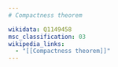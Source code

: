 ```yaml
---
# Compactness theorem

wikidata: Q1149458
msc_classification: 03
wikipedia_links:
  - "[[Compactness theorem]]"
---
```

